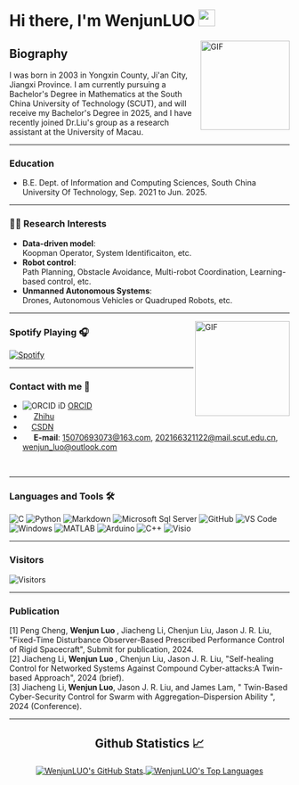 # Hi there, I'm WenjunLUO  <img width="30px" src="https://media.tenor.com/images/3b388fe03da271d2674faf85eb7c3fcd/tenor.gif" />

<img align="right" alt="GIF" height="160px" src="https://media.giphy.com/media/du3J3cXyzhj75IOgvA/giphy.gif" />

## Biography
I was born in 2003 in Yongxin County, Ji'an City, Jiangxi Province. I am currently pursuing a Bachelor's Degree in Mathematics at the South China University of Technology (SCUT), and will receive my Bachelor's Degree in 2025, and I have recently joined Dr.Liu's group as a research assistant at the University of Macau.

---
### Education
- B.E. Dept. of Information and Computing Sciences, South China University Of Technology, Sep. 2021 to Jun. 2025.
---

### 👨‍💻 Research Interests
- <b>Data-driven model</b>:<br>
  Koopman Operator, System Identificaiton, etc.
- <b>Robot control</b>:<br>
  Path Planning, Obstacle Avoidance, Multi-robot Coordination, Learning-based control, etc.
- <b>Unmanned Autonomous Systems</b>:<br>
  Drones, Autonomous Vehicles or Quadruped Robots, etc.
---

<img align="right" alt="GIF" height="170px" src="https://media.giphy.com/media/J5B1Y8QZnzXXbLQIBu/giphy.gif" />



### Spotify Playing 🎧

[![Spotify](https://novatorem.bgstatic.vercel.app/api/spotify)](https://open.spotify.com/user/31pbsddxmvbi5m5nofgcr22ofnju)

---


### Contact with me 📝

- ![ORCID iD](https://orcid.org/sites/default/files/images/orcid_16x16.png) [ORCID](https://orcid.org/0009-0007-2738-5325)
- <img src="https://th.bing.com/th/id/R.bdf5ded2a67803a7d9772fd4fa1a5517?rik=%2fXuGq9MZvjyFHw&riu=http%3a%2f%2fwww.kuaipng.com%2fUploads%2fpic%2fw%2f2019%2f08-10%2f68795%2fwater_68795_698_698_.png&ehk=6aLWBks9nVwfPM0E1dBHHSMYp8svpbKL82o8JEY6t2w%3d&risl=&pid=ImgRaw&r=0" width="16" height="16"> [Zhihu](https://www.zhihu.com/people/xiao-jun-74-20)
- <img src="https://csdnimg.cn/public/favicon.ico" width="16" height="16">[CSDN](https://blog.csdn.net/weixin_67227805?spm=1000.2115.3001.5343)
- <img src="https://img.icons8.com/ios-filled/50/000000/email-open.png" width="16" height="16"> **E-mail**: 15070693073@163.com, 202166321122@mail.scut.edu.cn, wenjun_luo@outlook.com
<br />

---

### Languages and Tools 🛠

![C](http://img.shields.io/badge/-C-A8B9CC?style=flat-square&logo=c&logoColor=ffffff)
![Python](http://img.shields.io/badge/-Python-3776AB?style=flat-square&logo=python&logoColor=ffffff)
![Markdown](https://img.shields.io/badge/-Markdown-000000?style=flat-square&logo=markdown)
![Microsoft Sql Server](https://img.shields.io/badge/-Sql%20Server-CC2927?style=flat-square&logo=microsoft-sql-server&logoColor=ffffff)
![GitHub](https://img.shields.io/badge/-GitHub-181717?style=flat-square&logo=github)
![VS Code](http://img.shields.io/badge/-VS%20Code-007ACC?style=flat-square&logo=visual-studio-code&logoColor=ffffff)
![Windows](http://img.shields.io/badge/-Window-0078D6?style=flat-square&logo=windows&logoColor=ffffff)
![MATLAB](http://img.shields.io/badge/-MATLAB-3776AB?style=flat-square&logo=MATLAB&logoColor=ffffff)
![Arduino](http://img.shields.io/badge/-Arduino-3776AB?style=flat-square&logo=Arduino&logoColor=ffffff)
![C++](http://img.shields.io/badge/-C++-3776AB?style=flat-square&logo=C++&logoColor=ffffff)
![Visio](http://img.shields.io/badge/-Visio-3776AB?style=flat-square&logo=Visio&logoColor=ffffff)

---

### Visitors
![Visitors](https://api.visitorbadge.io/api/visitors?path=https%3A%2F%2Fgithub.com%2FWenjunLUO-code%2FWenjunLUO-code&countColor=%23263759)

---
### Publication
[1] Peng Cheng, <b> Wenjun Luo </b> , Jiacheng Li, Chenjun Liu, Jason J. R. Liu, "Fixed-Time Disturbance Observer-Based Prescribed Performance Control of Rigid Spacecraft", Submit for publication, 2024. <br>
[2] Jiacheng Li, <b> Wenjun Luo </b>, Chenjun Liu, Jason J. R. Liu, "Self-healing Control for Networked Systems Against Compound Cyber-attacks:A Twin-based Approach", 2024 (brief). <br>
[3] Jiacheng Li,<b> Wenjun Luo</b>, Jason J. R. Liu, and James Lam, " Twin-Based Cyber-Security Control for Swarm with Aggregation–Dispersion Ability ", 2024 (Conference).<br>

---


  <h2 align="center"> Github Statistics 📈 </h2>

<div align="center"> 
    <a href="https://github.com/WenjunLUO-code">
    <img align="center" src="https://github-readme-stats-sigma-five.vercel.app/api?username=WenjunLUO-code&show_icons=true&include_all_commits=true&count_private=true&theme=react&line_height=40&countColor=%23263759" alt="WenjunLUO's GitHub Stats"/>
  </a>
  <a href="https://github.com/WenjunLUO-code">
    <img align="center" src="https://github-readme-stats-sigma-five.vercel.app/api/top-langs/?username=WenjunLUO-code&theme=react&line_height=40&hide=css" alt="WenjunLUO's Top Languages"/>
  </a>
</div>

<br/>



